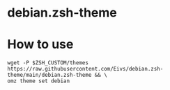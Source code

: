# debian.zsh-theme

# How to use

```shell
wget -P $ZSH_CUSTOM/themes https://raw.githubusercontent.com/Eivs/debian.zsh-theme/main/debian.zsh-theme && \
omz theme set debian
```

